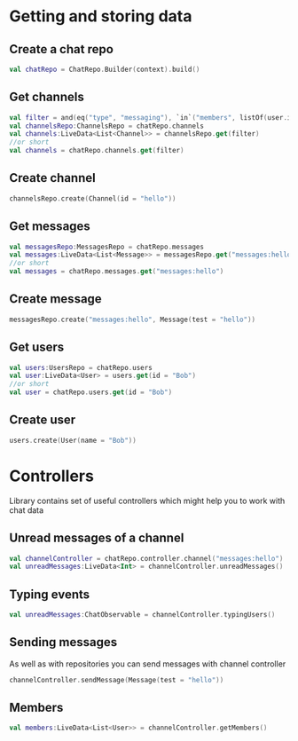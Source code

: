# Getting and storing data
## Create a chat repo
```kotlin
val chatRepo = ChatRepo.Builder(context).build()
```
## Get channels
```kotlin
val filter = and(eq("type", "messaging"), `in`("members", listOf(user.id)))
val channelsRepo:ChannelsRepo = chatRepo.channels
val channels:LiveData<List<Channel>> = channelsRepo.get(filter)
//or short
val channels = chatRepo.channels.get(filter)
```
## Create channel
```kotlin
channelsRepo.create(Channel(id = "hello"))
```
## Get messages
```kotlin
val messagesRepo:MessagesRepo = chatRepo.messages
val messages:LiveData<List<Message>> = messagesRepo.get("messages:hello")
//or short
val messages = chatRepo.messages.get("messages:hello")
```
## Create message
```kotlin
messagesRepo.create("messages:hello", Message(test = "hello"))
```
## Get users
```kotlin
val users:UsersRepo = chatRepo.users
val user:LiveData<User> = users.get(id = "Bob")
//or short
val user = chatRepo.users.get(id = "Bob")
```
## Create user
```kotlin
users.create(User(name = "Bob"))
```
# Controllers
Library contains set of useful controllers which might help you to work with chat data
## Unread messages of a channel
```kotlin
val channelController = chatRepo.controller.channel("messages:hello")
val unreadMessages:LiveData<Int> = channelController.unreadMessages()
```
## Typing events
```kotlin
val unreadMessages:ChatObservable = channelController.typingUsers()
```
## Sending messages
As well as with repositories you can send messages with channel controller
```kotlin
channelController.sendMessage(Message(test = "hello"))
```
## Members
```kotlin
val members:LiveData<List<User>> = channelController.getMembers()
```
